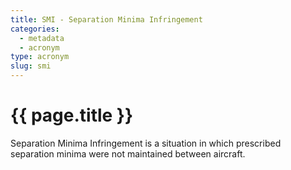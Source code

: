 ```yaml
---
title: SMI - Separation Minima Infringement
categories:
  - metadata
  - acronym
type: acronym
slug: smi
---
```

# {{ page.title }}

Separation Minima Infringement is a situation in which prescribed
separation minima were not maintained between aircraft.
